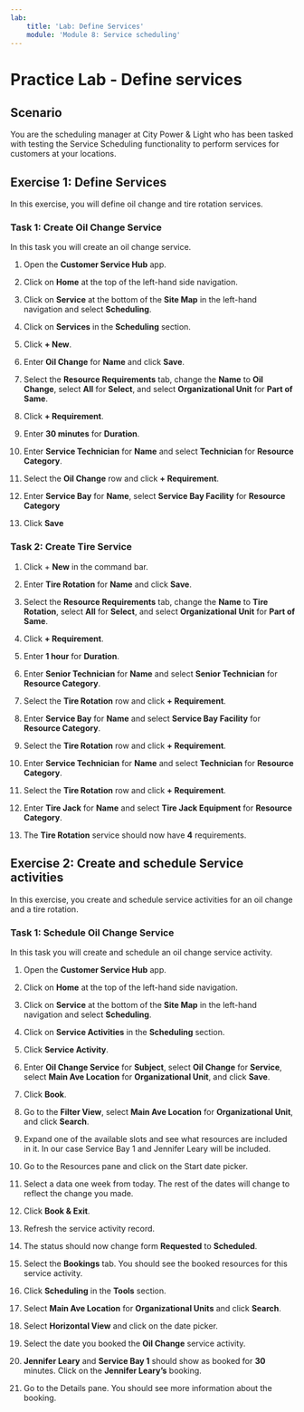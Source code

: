 ```yaml
---
lab:
    title: 'Lab: Define Services'
    module: 'Module 8: Service scheduling'
---
```


# Practice Lab - Define services

## Scenario

You are the scheduling manager at City Power & Light who has been tasked with testing the Service Scheduling functionality to perform services for customers at your locations.

## Exercise 1: Define Services

In this exercise, you will define oil change and tire rotation services.

### Task 1: Create Oil Change Service

In this task you will create an oil change service.

1.  Open the **Customer Service Hub** app.

2.  Click on **Home** at the top of the left-hand side navigation.

3.  Click on **Service** at the bottom of the **Site Map** in the left-hand navigation and select **Scheduling**.

4.  Click on **Services** in the **Scheduling** section.

5.  Click **+ New**.

6.  Enter **Oil Change** for **Name** and click **Save**.

7.  Select the **Resource Requirements** tab, change the **Name** to **Oil Change**, select **All** for **Select**, and select **Organizational Unit** for **Part of Same**.

8.  Click **+ Requirement**.

9. Enter **30 minutes** for **Duration**.

10.  Enter **Service Technician** for **Name** and select **Technician** for **Resource Category**.

11. Select the **Oil Change** row and click **+ Requirement**.

12. Enter **Service Bay** for **Name**, select **Service Bay Facility** for **Resource Category**

13. Click **Save**

### Task 2: Create Tire Service

1.  Click + **New** in the command bar.

2.  Enter **Tire Rotation** for **Name** and click **Save**.

3.  Select the **Resource Requirements** tab, change the **Name** to **Tire Rotation**, select **All** for **Select**, and select **Organizational Unit** for **Part of Same**.

4.  Click **+ Requirement**.

5.  Enter **1 hour** for **Duration**.

6.  Enter **Senior Technician** for **Name** and select **Senior Technician** for **Resource Category**.

7.  Select the **Tire Rotation** row and click **+ Requirement**.

8. Enter **Service Bay** for **Name** and select **Service Bay Facility** for **Resource Category**.

9.  Select the **Tire Rotation** row and click **+ Requirement**.

10. Enter **Service Technician** for **Name** and select **Technician** for **Resource Category**.

11. Select the **Tire Rotation** row and click **+ Requirement**.

12. Enter **Tire Jack** for **Name** and select **Tire Jack Equipment** for **Resource Category**.

13. The **Tire Rotation** service should now have **4** requirements.

## Exercise 2: Create and schedule Service activities 

In this exercise, you create and schedule service activities for an oil change and a tire rotation.

### Task 1: Schedule Oil Change Service

In this task you will create and schedule an oil change service activity.

1.  Open the **Customer Service Hub** app.

2.  Click on **Home** at the top of the left-hand side navigation.

3.  Click on **Service** at the bottom of the **Site Map** in the left-hand navigation and select **Scheduling**.

4.  Click on **Service Activities** in the **Scheduling** section.

5.  Click **Service Activity**.

6.  Enter **Oil Change Service** for **Subject**, select **Oil Change** for **Service**, select **Main Ave Location** for **Organizational Unit**, and
    click **Save**.

7.  Click **Book**.

8.  Go to the **Filter View**, select **Main Ave Location** for **Organizational Unit**, and click **Search**.

9.  Expand one of the available slots and see what resources are included in it. In our case Service Bay 1 and Jennifer Leary will be included.

10. Go to the Resources pane and click on the Start date picker.

11. Select a data one week from today. The rest of the dates will change to reflect the change you made.

12. Click **Book & Exit**.

13. Refresh the service activity record.

14. The status should now change form **Requested** to **Scheduled**.

15. Select the **Bookings** tab. You should see the booked resources for this service activity.

16. Click **Scheduling** in the **Tools** section.

17. Select **Main Ave Location** for **Organizational Units** and click **Search**.

18. Select **Horizontal View** and click on the date picker.

19. Select the date you booked the **Oil Change** service activity.

20. **Jennifer Leary** and **Service Bay 1** should show as booked for **30** minutes. Click on the **Jennifer Leary’s** booking.

21. Go to the Details pane. You should see more information about the booking.
